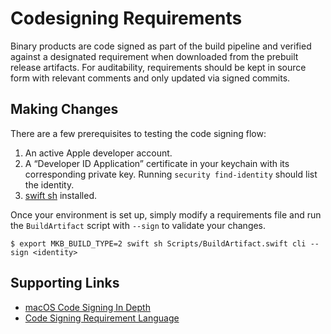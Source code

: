 # Codesigning Requirements

Binary products are code signed as part of the build pipeline and verified against a designated requirement when downloaded from the prebuilt release artifacts. For auditability, requirements should be kept in source form with relevant comments and only updated via signed commits.

## Making Changes

There are a few prerequisites to testing the code signing flow:

1. An active Apple developer account.
2. A “Developer ID Application” certificate in your keychain with its corresponding private key. Running `security find-identity` should list the identity.
3. [swift sh](https://github.com/mxcl/swift-sh) installed.

Once your environment is set up, simply modify a requirements file and run the `BuildArtifact` script with `--sign` to validate your changes.

```console
$ export MKB_BUILD_TYPE=2 swift sh Scripts/BuildArtifact.swift cli --sign <identity>
```

## Supporting Links

- [macOS Code Signing In Depth](https://developer.apple.com/library/archive/technotes/tn2206/_index.html)
- [Code Signing Requirement Language](https://developer.apple.com/library/archive/documentation/Security/Conceptual/CodeSigningGuide/RequirementLang/RequirementLang.html)

